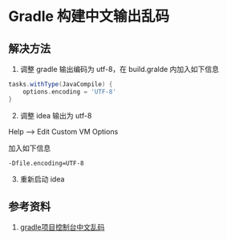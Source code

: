 # Gradle 构建中文输出乱码

## 解决方法

1. 调整 gradle 输出编码为 utf-8，在 build.gralde 内加入如下信息
```groovy
tasks.withType(JavaCompile) {
    options.encoding = 'UTF-8'
}
```

2. 调整 idea 输出为 utf-8

Help --> Edit Custom VM Options

加入如下信息

```properties
-Dfile.encoding=UTF-8
```

3. 重新启动 idea

## 参考资料

1. [gradle项目控制台中文乱码](https://blog.csdn.net/weixin_46196153/article/details/125907615)